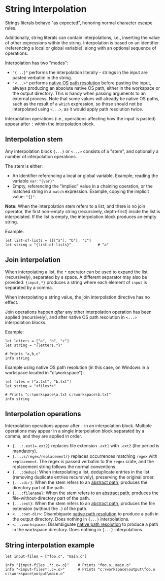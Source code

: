 # String Interpolation

Strings literals behave "as expected", honoring normal character escape rules.

Additionally, string literals can contain interpolations, i.e., inserting the
value of other expressions within the string. Interpolation is based on an
identifier (referencing a local or global variable), along with an optional
sequence of operations.

Interpolation has two "modes":

- `"{...}"` performs the interpolation literally - strings in the input are
  pasted verbatim in the string.
- `"<...>"` performs [native OS path resolution](../paths.md) before pasting the
  input, always producing an absolute native OS path, either in the workspace or
  the output directory. This is handy when passing arguments to an external
  process. Note that some values will already be native OS paths, such as the
  result of a `which` expression, so those should not be interpolated using
  `<...>`, as it would apply path resolution twice.

Interpolation operations (i.e., operations affecting how the input is pasted)
appear after `:` within the interpolation block.

## Interpolation stem

Any interpolation block `{...}` or `<...>` consists of a "stem", and optionally
a number of interpolation operations.

The stem is either:

- An identifier referencing a local or global variable. Example, reading the
  variable `var`: `"{var}"`
- Empty, referencing the "implied" value in a chaining operation, or the matched
  string in a `match` expression. Example, copying the implicit value: `"{}"`.

**Note:** When the interpolation stem refers to a list, and there is no join
operator, the first non-empty string (recursively, depth-first) inside the list
is interpolated. If the list is empty, the interpolation block produces an empty
string.

Example:

```werk
let list-of-lists = [[["a"], "b"], "c"]
let string = "{list-of-lists}"            # "a"
```

## Join interpolation

When interpolating a list, the `*` operator can be used to expand the list
(recursively), separated by a space. A different separator may also be provided:
`{input,*}` produces a string where each element of `input` is separated by a
comma.

When interpolating a string value, the join interpolation directive has no
effect.

Join operations happen _after_ any other interpolation operation has been
applied (recursively), and after native OS path resolution in `<...>`
interpolation blocks.

Example:

```werk
let letters = ["a", "b", "c"]
let string = "{letters,*}"

# Prints "a,b,c"
info string
```

Example using native OS path resolution (in this case, on Windows in a workspace
located in "c:\\workspace"):

```werk
let files = ["a.txt", "b.txt"]
let string = "<files*>"

# Prints "c:\workspace\a.txt c:\workspace\b.txt"
info string
```

## Interpolation operations

Interpolation operations appear after `:` in an interpolation block. Multiple
operations may appear in a single interpolation block separated by a comma, and
they are applied in order.

- `{...:.ext1=.ext2}` replaces file extension `.ext1` with `.ext2` (the period
  is mandatory).
- `{...:s/regex/replacement/}` replaces occurrences matching `regex` with
  `replacement`. The regex is passed verbatim to the `regex` crate, and the
  replacement string follows the normal conventions.
- `{...:dedup}`: When interpolating a list, deduplicate entries in the list
  (removing duplicate entries recursively), preserving the original order.
- `{...:dir}`: When the stem refers to an [abstract path](../paths.md), produces
  the directory part of the path.
- `{...:filename}`: When the stem refers to an [abstract path](../paths.md),
  produces the file-without-directory part of the path.
- `{...:ext}`: When the stem refers to an [abstract path](../paths.md), produces
  the file extension (without the `.`) of the path.
- `<...:out-dir>`: Disambiguate [native path resolution](./path_resolution.md)
  to produce a path in the output directory. Does nothing in `{...}`
  interpolations.
- `<...:workspace>`: Disambiguate [native path resolution](./path_resolution.md)
  to produce a path in the workspace directory. Does nothing in `{...}`
  interpolations.

## String interpolation example

```werk
let input-files = ["foo.c", "main.c"]

info "{input-files ,*:.c=.o}"    # Prints "foo.o, main.o"
info "<input-files*:.c=.o>"      # Prints "c:\workspace\output\foo.o c:\workspace\output\main.o"
```
